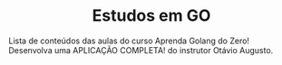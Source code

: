 <h1 align="center"> 
	Estudos em GO
</h1>

Lista de conteúdos das aulas do curso Aprenda Golang do Zero! Desenvolva uma APLICAÇÃO COMPLETA! do instrutor Otávio Augusto.
 

